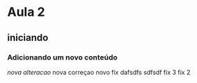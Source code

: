 # Aula 2
## iniciando

### Adicionando um novo conteúdo
*nova alteracao*
nova correçao
novo fix
dafsdfs
sdfsdf
fix 3
fix 2